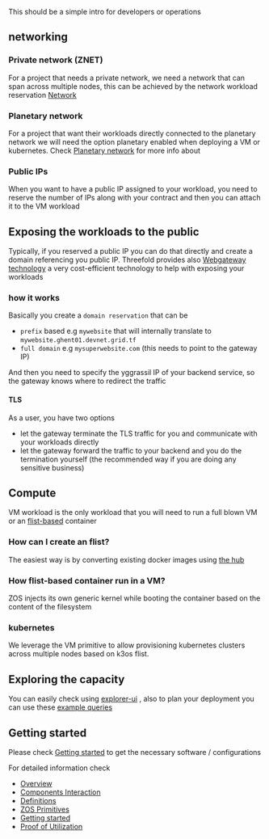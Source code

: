 This should be a simple intro for developers or operations 


## networking

### Private network (ZNET)

For a project that needs a private network, we need a network that can span across multiple nodes, this can be achieved by the network workload reservation [Network](@threefold:tfgrid_networking_toc)

### Planetary network
For a project that want their workloads directly connected to the planetary network we will need the option planetary enabled when deploying a VM or kubernetes. Check [Planetary network](@grid3_planetary_network) for more info about 

### Public IPs
When you want to have a public IP assigned to your workload, you need to reserve the number of IPs along with your contract and then you can attach it to the VM workload

## Exposing the workloads to the public

Typically, if you reserved a public IP you can do that directly and create a domain referencing you public IP. Threefold provides also [Webgateway technology](threefold:webgateway3) a very cost-efficient technology to help with exposing your workloads

### how it works
Basically you create a `domain reservation` that can be 
- `prefix` based e.g `mywebsite` that will internally translate to `mywebsite.ghent01.devnet.grid.tf` 
- `full domain` e.g `mysuperwebsite.com`  (this needs to point to the gateway IP)

And then you need to specify the yggrassil IP of your backend service, so the gateway knows where to redirect the traffic

#### TLS
As a user, you have two options
- let the gateway terminate the TLS traffic for you and communicate with your workloads directly 
- let the gateway forward the traffic to your backend and you do the termination yourself (the recommended way if you are doing any sensitive business)


## Compute

VM workload is the only workload that you will need to run a full blown VM or an [flist-based](@threefold:zos_fs) container

### How can I create an flist?

The easiest way is by converting existing docker images using [the hub](https://hub.grid.tf/docker-convert)


### How flist-based container run in a VM?
ZOS injects its own generic kernel while booting the container based on the content of the filesystem

### kubernetes 
We leverage the VM primitive to allow provisioning kubernetes clusters across multiple nodes based on k3os flist.


## Exploring the capacity
You can easily check using [explorer-ui](@grid3_explorer) , also to plan your deployment you can use these [example queries](explorer_graphql_examples)

## Getting started

Please check [Getting started](@grid3_get_started) to get the necessary software / configurations


For detailed information check

- [Overview](@grid3_overview)
- [Components Interaction](@grid3_components)
- [Definitions](@grid3_definitions)
- [ZOS Primitives](threefold:tfgrid_primitives)
- [Getting started](@grid3_get_started)
- [Proof of Utilization](@grid3_billing)